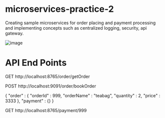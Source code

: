 # microservices-practice-2
Creating sample microservices for order placing and payment processing and implementing concepts such as centralized logging, security, api  gateway.

![image](https://github.com/ShalakaP02/microservices-practice-2/assets/89374228/50490b6e-a496-48a8-bc07-b27aabb871d8)

# API End Points

GET http://localhost:8765/order/getOrder  

POST http://localhost:9091/order/bookOrder  

{
    "order" : {
    "orderId" : 999,
    "orderName" : "teabag",
    "quantity" : 2,
    "price" : 3333
    },
    "payment" : {}
}  

GET http://localhost:8765/payment/999
